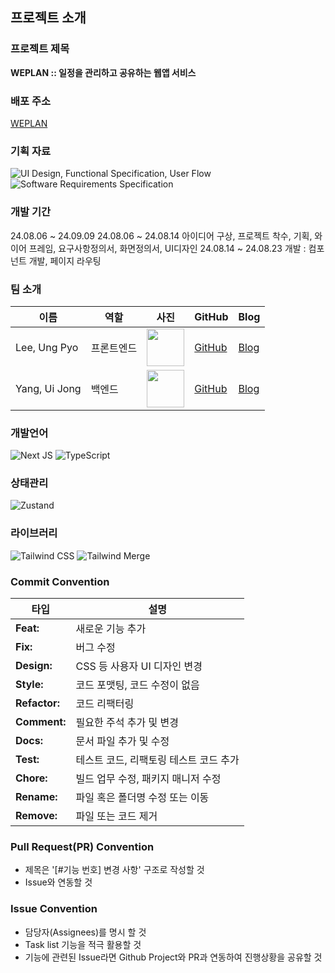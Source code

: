 ## 프로젝트 소개

### 프로젝트 제목
**WEPLAN :: 일정을 관리하고 공유하는 웹앱 서비스**

### 배포 주소
[WEPLAN](https://weplan-app.vercel.app/)

### 기획 자료
![UI Design, Functional Specification, User Flow](https://www.figma.com/design/LQSqRwpkEznYwZSCfyJwDt/Project-%3A-Weplan?node-id=76-447&t=Io8ASP9JLMVyeoKg-1)
![Software Requirements Specification](https://docs.google.com/spreadsheets/d/1QzESnZfdiZi2VL4d6G2xp7sTLpOTmSX1z9yiYntms6Y/edit?usp=sharing)


### 개발 기간
24.08.06 ~ 24.09.09
24.08.06 ~ 24.08.14 아이디어 구상, 프로젝트 착수, 기획, 와이어 프레임, 요구사항정의서, 화면정의서, UI디자인
24.08.14 ~ 24.08.23 개발 : 컴포넌트 개발, 페이지 라우팅

### 팀 소개

| 이름       | 역할               | 사진                                       | GitHub                                           | Blog                                      |
|------------|--------------------|--------------------------------------------|--------------------------------------------------|-------------------------------------------|
| Lee, Ung Pyo | 프론트엔드  | <img src="https://github.com/UngPyoLee.png" width="60"/> | [GitHub](https://github.com/UngPyoLee)           | [Blog](https://velog.io/@uplee114/posts)           |
| Yang, Ui Jong| 백엔드       | <img src="https://github.com/Scanf-s.png" width="60"/> | [GitHub](https://github.com/Scanf-s)          | [Blog](https://velog.io/@calzone0404/posts)           |


### 개발언어
![Next JS](https://img.shields.io/badge/Next-black?style=for-the-badge&logo=next.js&logoColor=white)
![TypeScript](https://img.shields.io/badge/-TypeScript-3178C6?style=for-the-badge&logo=typescript&logoColor=white)

### 상태관리
![Zustand](https://img.shields.io/badge/-Zustand-FFB13B?style=for-the-badge)

### 라이브러리
![Tailwind CSS](https://img.shields.io/badge/-Tailwind%20CSS-38B2AC?style=for-the-badge&logo=tailwind-css&logoColor=white)
![Tailwind Merge](https://img.shields.io/badge/-Tailwind%20Merge-38B2AC?style=for-the-badge&logo=tailwind-css&logoColor=white)

### Commit Convention

| 타입      | 설명                                |
|-----------|-------------------------------------|
| **Feat:** | 새로운 기능 추가                     |
| **Fix:**  | 버그 수정                            |
| **Design:** | CSS 등 사용자 UI 디자인 변경        |
| **Style:** | 코드 포맷팅, 코드 수정이 없음        |
| **Refactor:** | 코드 리팩터링                    |
| **Comment:** | 필요한 주석 추가 및 변경          |
| **Docs:** | 문서 파일 추가 및 수정              |
| **Test:** | 테스트 코드, 리팩토링 테스트 코드 추가|
| **Chore:** | 빌드 업무 수정, 패키지 매니저 수정  |
| **Rename:** | 파일 혹은 폴더명 수정 또는 이동    |
| **Remove:** | 파일 또는 코드 제거                |

### Pull Request(PR) Convention

- 제목은 '[#기능 번호] 변경 사항' 구조로 작성할 것
- Issue와 연동할 것

### Issue Convention

- 담당자(Assignees)를 명시 할 것
- Task list 기능을 적극 활용할 것
- 기능에 관련된 Issue라면 Github Project와 PR과 연동하여 진행상황을 공유할 것
